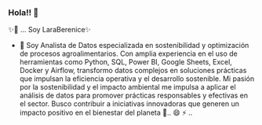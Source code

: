 ### Hola!! 👋

✨🔭 ... Soy LaraBerenice✨

- 🌱 Soy Analista de Datos especializada en sostenibilidad y optimización de procesos agroalimentarios. Con amplia experiencia en el uso de herramientas como Python, SQL, Power BI, Google Sheets, Excel, Docker y Airflow, transformo datos complejos en soluciones prácticas que impulsan la eficiencia operativa y el desarrollo sostenible. Mi pasión por la sostenibilidad y el impacto ambiental me impulsa a aplicar el análisis de datos para promover prácticas responsables y efectivas en el sector. Busco contribuir a iniciativas innovadoras que generen un impacto positivo en el bienestar del planeta 👯.. 😄 ⚡ ..
